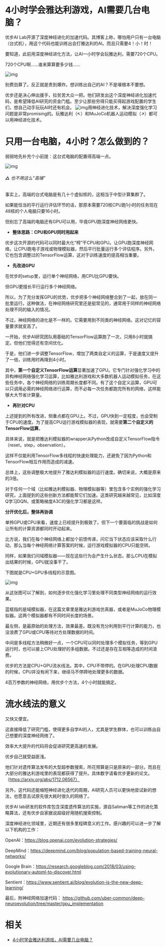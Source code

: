 
# 4小时学会雅达利游戏，AI需要几台电脑？

优步AI Lab开源了深度神经进化的加速代码。其博客上称，哪怕用户只有一台电脑（台式机），用这个代码也能训练出会打雅达利的AI。而且只需要4！小！时！

要知道，此前用深度神经进化方法，让AI一小时学会玩雅达利，需要720个CPU。

720个CPU啊……谁来算算要多少钱……

![img](https://mmbiz.qpic.cn/mmbiz_png/YicUhk5aAGtDLTB5zxxVWEqH729fEbAl93OlpVvz84v1ibKMMYtJXogTkIUypxeic4M3TkJLhodppFwhecYlYNib5w/640?wx_fmt=png&tp=webp&wxfrom=5&wx_lazy=1&wx_co=1)

别费劲算了。反正就是贵到爆炸。想训练出自己的AI？不是壕根本不要想。

优步还是决心伸出援手，拉贫苦大众一把。他们研发出这个深度神经进化加速代码，是希望降低AI研究的资金门槛。至少让那些穷得只能买得起游戏配置的学生们，想自己动手玩玩AI时还有机会。
﻿![img](https://mmbiz.qpic.cn/mmbiz_png/YicUhk5aAGtDLTB5zxxVWEqH729fEbAl9fNm03rQRicRsMMLXRic6PLhBRGEiaxRVAesuzQdWxAXJqnhw3rcbyJ7tw/640?wx_fmt=png&tp=webp&wxfrom=5&wx_lazy=1&wx_co=1)﻿用神经进化技术，解决深度强化学习问题是非常promising的。玩雅达利（↖）和MuJoCo机器人运动模拟（↗）都可以用神经进化技术。

# 只用一台电脑，4小时？怎么做到的？

弱弱地先补充个小前提：这台式电脑的配置得高端一点。

![img](https://mmbiz.qpic.cn/mmbiz_png/YicUhk5aAGtDLTB5zxxVWEqH729fEbAl9gtf3hOCZIzdGYZG9OwLGcu5SPrJiaiaJpveEsF7t73Z1sH06dkCBMzFg/640?wx_fmt=png&tp=webp&wxfrom=5&wx_lazy=1&wx_co=1)

###### **△** 也不用这么“高端”

事实上，高端的台式电脑是有几十个虚拟核的，这相当于中型计算集群了。

如果能恰当的平行运行评估环节的话，那原本需要720核CPU跑1小时的任务现在48核的个人电脑只要16小时。

但别忘了高端的电脑还有GPU可以用，毕竟GPU跑深度神经网络更快。

- **整体思路：CPU和GPU同时用起来**

优步这次开源的代码可以同时最大化“榨”干CPU和GPU。让GPU跑深度神经网络，让CPU跑电子游戏或物理模拟器，然后平行批量运行多个评估程序。另外，它也包含调整过的TensorFlow运算，这对于训练速度的提高相当重要。

- **先改进GPU**

在优步的setup里，运行单个神经网络，用CPU比GPU要快。

但GPU更擅长平行运行多个神经网络。

所以，为了充分发挥GPU的优势，优步把多个神经网络整合到了一起，放在同一批里运行。这种做法，在神经网络研究里还是挺常见的，通常用于同样的神经网络处理不同的输入的情况。

不过，神经网络的进化是不一样的。它需要用到不同类的神经网络。这对记忆的容量要求就变高了。

一开始，优步AI研究团队用基础的TensorFlow运算跑了一次，只用8小时就搞定。但他们觉得还有空间优化。

于是，他们进一步调整TensorFlow，增加了两类自定义的运算，于是速度又提升了一倍，训练用时再降到4小时。

其中，**第一个自定义TensorFlow运算**显著加速了GPU。它专门针对强化学习中的异构神经网络强化学习运算，比如雅达利游戏和大多数机器人运动模拟任务，在这些任务中，各个神经网络的训练周期长度都不同。有了这个自定义运算，GPU可以只调用必需的神经网络进行运算，而不必每一次任务都跑完所有的网络，这样能够大大节省计算量。

- **再针对CPU**

上述提到的所有改进，侧重点都在GPU上。不过，GPU快到一定程度，也会受制于CPU的速度。为了提高CPU运行游戏模拟器的表现，就需要**第二个自定义的TensorFlow运算**。

具体来说，就是把雅达利模拟器的wrapper从Python改成自定义TensorFlow指令（reset，step，observation）。

这样不仅能利用TensorFlow多线程的快速处理能力，还避免了因为Python和TensorFlow相互作用而造成的减速。

总体上，这些调整极大地提升了雅达利模拟器的运行速度。确切来说，大概是原来的3倍。

对于任何一个域（比如雅达利模拟器、物理模拟器等）里包含多个实例的强化学习研究，上面提到的这些创新方法都能帮它们加速。这类研究越来越常见，比如深度Q学习DQN，或策略梯度A3C的强化学习都是这样。

**分开优化后，整体再协调**

单拎GPU或CPU来看，速度上已经提升到极致了。但下一个要面临的挑战是如何让所有的计算资源都同时开动起来。

比方说，我们在每个神经网络上都加个前馈传递，问它当下状态应该采取什么行动，那么当每个神经网络计算答案的时候，运行游戏模拟器的CPU只能空转。

同样，如果我们问域模拟器——现在这些行为会产生什么状态，那么CPU在模拟出结果的时候，GPU就没事干了。

下图就是CPU+GPU多线程的示意图。

![img](https://mmbiz.qpic.cn/mmbiz_png/YicUhk5aAGtDLTB5zxxVWEqH729fEbAl9wLbZ18tmfkxJtdbzrMnfiaDpibSRW9u1uUMNLvdgPJDu4MPN2oS9XTgQ/640?wx_fmt=png&tp=webp&wxfrom=5&wx_lazy=1&wx_co=1)

从这张图可以了解到，如何逐步优化强化学习里处理不同类型神经网络的运行效果。

蓝框指的是域模拟器，在这篇文章里是雅达利游戏仿真器，或者是MuJoCo物理模拟器。这两个模拟器都有不同时间长度的场景。

最左侧，是最原始的处理方法，效果最差。既没有充分利用到平行计算的能力，也没浪费了GPU或CPU等待对方处理数据的时间。

中间是多线程方法稍微好一点，一个CPU可以同时处理多个模拟任务，等到GPU运行时，也可以接上CPU处理好的多组数据。不过还是存在互相等造成的时间浪费。

优步的方法是CPU+GPU流水线法。其中，CPU不带停的。在GPU处理CPU数据的时候，CPU并没有闲下来，继续马不停蹄地处理更多的数据。

4百万参数的神经网络，用优步个方法，4个小时就能搞定。

# 流水线法的意义

又快又便宜。

这直接降低了研究门槛，使得更多自学AI的人，尤其是学生群体，也可以训练出自己想要的深度神经网络了。

效率大大提升的代码将会促进研究更高速的发展。

优步自己就受益匪浅。

他们针对遗传算法发布的大型超参数搜索，所花预算是只是原来的一部分。而且在大部分的雅达利游戏里的表现都获得了提升。具体数字请看优步更新的论文。（https://arxiv.org/abs/1712.06567）

另外，这代码还能缩短神经进化迭代的周期，AI研究人员可以更快地尝试新的想法，也愿意去试原先很大耗时很久的网络了。

优步AI lab研发的软件库包含深度遗传算法的实施，源自Saliman等工作的进化策略算法，还有优步自家据说超级好用随机搜索控制。

深度神经进化领域里，近期还有很多里程碑意义的工作。感兴趣的可以进一步了解以下机构的工作：

OpenAI：https://blog.openai.com/evolution-strategies/

DeepMind：https://deepmind.com/blog/population-based-training-neural-networks/

Google Brain：https://research.googleblog.com/2018/03/using-evolutionary-automl-to-discover.html

Sentient：https://www.sentient.ai/blog/evolution-is-the-new-deep-learning/

最后，附神经网络加速代码：
https://github.com/uber-common/deep-neuroevolution/tree/master/gpu_implementation


# 相关

- [4小时学会雅达利游戏，AI需要几台电脑？](https://mp.weixin.qq.com/s?__biz=MzIzNjc1NzUzMw==&mid=2247497494&idx=5&sn=b6e2c4e3e3df62082404666cade5d3c2&chksm=e8d04064dfa7c9724cf1b77c96ff6f8de024e29e1484f4ad7d543f6c97d53311d0dc35b4cebb&mpshare=1&scene=1&srcid=04257JfWdtT77o1TOr6W2UEw#rd)
